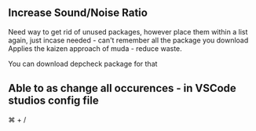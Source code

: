 ## Increase Sound/Noise Ratio

Need way to get rid of unused packages, however place them within a list again, just incase needed - can't remember all the package you download
Applies the kaizen approach of muda - reduce waste. 

You can download depcheck package for that

## Able to as change all occurences - in VSCode studios config file

⌘ + /
